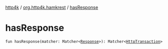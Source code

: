 [http4k](../index.md) / [org.http4k.hamkrest](index.md) / [hasResponse](./has-response.md)

# hasResponse

`fun hasResponse(matcher: Matcher<`[`Response`](../org.http4k.core/-response/index.md)`>): Matcher<`[`HttpTransaction`](../org.http4k.core/-http-transaction/index.md)`>`